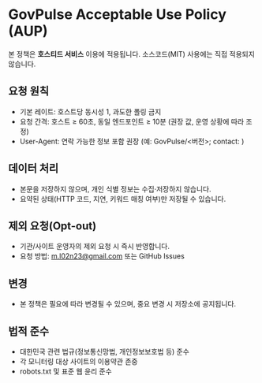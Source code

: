 # GovPulse Acceptable Use Policy (AUP)

본 정책은 **호스티드 서비스** 이용에 적용됩니다. 소스코드(MIT) 사용에는 직접 적용되지 않습니다.

## 요청 원칙
- 기본 레이트: 호스트당 동시성 1, 과도한 폴링 금지
- 요청 간격: 호스트 ≥ 60초, 동일 엔드포인트 ≥ 10분 (권장 값, 운영 상황에 따라 조정)
- User-Agent: 연락 가능한 정보 포함 권장 (예: GovPulse/<버전>; contact: <email>)

## 데이터 처리
- 본문을 저장하지 않으며, 개인 식별 정보는 수집·저장하지 않습니다.
- 요약된 상태(HTTP 코드, 지연, 키워드 매칭 여부)만 저장될 수 있습니다.

## 제외 요청(Opt-out)
- 기관/사이트 운영자의 제외 요청 시 즉시 반영합니다.
- 요청 방법: m.l02n23@gmail.com 또는 GitHub Issues

## 변경
- 본 정책은 필요에 따라 변경될 수 있으며, 중요 변경 시 저장소에 공지됩니다.

## 법적 준수
- 대한민국 관련 법규(정보통신망법, 개인정보보호법 등) 준수
- 각 모니터링 대상 사이트의 이용약관 존중
- robots.txt 및 표준 웹 윤리 준수